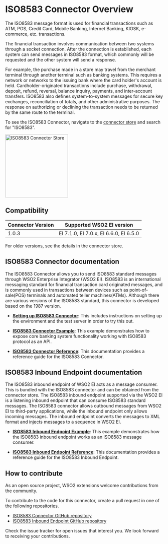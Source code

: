 # ISO8583 Connector Overview

The ISO8583 message format is used for financial transactions such as ATM, POS, Credit Card, Mobile Banking, Internet Banking, KIOSK, e-commerce, etc. transactions.

The financial transaction involves communication between two systems through a socket connection. After the connection is established, each system can send messages in ISO8583 format, which commonly will be requested and the other system will send a response. 

For example, the purchase made in a store may travel from the merchant terminal through another terminal such as banking systems. This requires a network or networks to the issuing bank where the card holder's account is held.
Cardholder-originated transactions include purchase, withdrawal, deposit, refund, reversal, balance inquiry, payments, and inter-account transfers. ISO8583 also defines system-to-system messages for secure key exchanges, reconciliation of totals, and other administrative purposes. The response on authorizing or declining the transaction needs to be returned by the same route to the terminal.

To see the ISO8583 Connector, navigate to the [connector store](https://store.wso2.com/store/assets/esbconnector/list) and search for "ISO8583".

<img src="../../../../assets/img/connectors/ISO8583-store.png" title="ISO8583 Connector Store" width="200" alt="ISO8583 Connector Store"/>

## Compatibility

| Connector Version | Supported WSO2 EI version |
| ------------- |-------------|
| 1.0.3    | EI 7.1.0, EI 7.0.x, EI 6.6.0, EI 6.5.0 |

For older versions, see the details in the connector store.

## ISO8583 Connector documentation

The ISO8583 Connector allows you to send ISO8583 standard messages through WSO2 Enterprise Integrator (WSO2 EI). ISO8583 is an international messaging standard for financial transaction card originated messages, and is commonly used in transactions between devices such as point-of-sale(POS) terminals and automated teller machines(ATMs). Although there are various versions of the ISO8583 standard, this connector is developed based on the 1987 version. 

* **[Setting up ISO8583 Connector](ISO8583-connector-configuration.md)**: This includes instructions on setting up the environment and the test server in order to try this out. 

* **[ISO8583 Connector Example](ISO8583-connector-example.md)**: This example demonstrates how to expose core banking system functionality working with ISO8583 protocol as an API. 

* **[ISO8583 Connector Reference](ISO8583-connector-reference.md)**: This documentation provides a reference guide for the ISO8583 Connector.

## ISO8583 Inbound Endpoint documentation

The ISO8583 inbound endpoint of WSO2 EI acts as a message consumer. This is bundled with the ISO8583 connector and can be obtained from the connector store. The ISO8583 inbound endpoint supported via the WSO2 EI is a listening inbound endpoint that can consume ISO8583 standard messages. The ISO8583 connector allows outbound messages from WSO2 EI to third-party applications, while the inbound endpoint only allows incoming messages. The inbound endpoint converts the messages to XML format and injects messages to a sequence in WSO2 EI.

* **[ISO8583 Inbound Endpoint Example](ISO8583-inbound-endpoint-example.md)**: This example demonstrates how the ISO8583 inbound endpoint works as an ISO8583 message consumer. 

* **[ISO8583 Inbound Endpoint Reference](ISO8583-inbound-endpoint-config.md)**: This documentation provides a reference guide for the ISO8583 Inbound Endpoint.

## How to contribute

As an open source project, WSO2 extensions welcome contributions from the community. 

To contribute to the code for this connector, create a pull request in one of the following repositories. 

* [ISO8583 Connector GitHub repository](https://github.com/wso2-extensions/esb-connector-iso8583)
* [ISO8583 Inbound Endpoint GitHub repository](https://github.com/wso2-extensions/esb-inbound-iso8583)

Check the issue tracker for open issues that interest you. We look forward to receiving your contributions.
